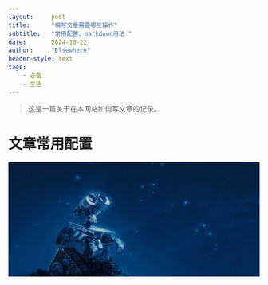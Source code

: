 ```yaml
---
layout: 	post
title: 		"编写文章需要哪些操作"
subtitle: 	"常用配置、markdown用法 "
date:       2024-10-22
author: 	"Elsewhere"
header-style: text
tags:
    - 必备
    - 生活
---
```


> 这是一篇关于在本网站如何写文章的记录。



# 文章常用配置

![RRR](./img/post-bg-apple.jpg)
